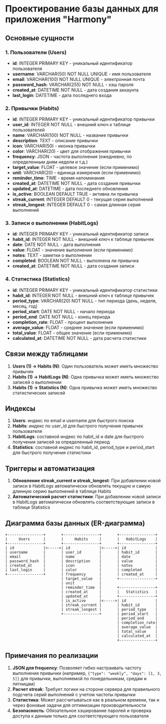 # Проектирование базы данных для приложения "Harmony"

## Основные сущности

### 1. Пользователи (Users)
- **id**: INTEGER PRIMARY KEY - уникальный идентификатор пользователя
- **username**: VARCHAR(50) NOT NULL UNIQUE - имя пользователя
- **email**: VARCHAR(100) NOT NULL UNIQUE - электронная почта
- **password_hash**: VARCHAR(255) NOT NULL - хэш пароля
- **created_at**: DATETIME NOT NULL - дата создания аккаунта
- **last_login**: DATETIME - дата последнего входа

### 2. Привычки (Habits)
- **id**: INTEGER PRIMARY KEY - уникальный идентификатор привычки
- **user_id**: INTEGER NOT NULL - внешний ключ к таблице пользователей
- **name**: VARCHAR(100) NOT NULL - название привычки
- **description**: TEXT - описание привычки
- **icon**: VARCHAR(50) - иконка привычки
- **color**: VARCHAR(20) - цвет для отображения привычки
- **frequency**: JSON - частота выполнения (ежедневно, по определенным дням недели и т.д.)
- **target_value**: FLOAT - целевое значение (если применимо)
- **unit**: VARCHAR(20) - единица измерения (если применимо)
- **reminder_time**: TIME - время напоминания
- **created_at**: DATETIME NOT NULL - дата создания привычки
- **updated_at**: DATETIME - дата последнего обновления
- **is_active**: BOOLEAN DEFAULT TRUE - активна ли привычка
- **streak_current**: INTEGER DEFAULT 0 - текущая серия выполнений
- **streak_longest**: INTEGER DEFAULT 0 - самая длинная серия выполнений

### 3. Записи о выполнении (HabitLogs)
- **id**: INTEGER PRIMARY KEY - уникальный идентификатор записи
- **habit_id**: INTEGER NOT NULL - внешний ключ к таблице привычек
- **date**: DATE NOT NULL - дата выполнения
- **value**: FLOAT - значение выполнения (если применимо)
- **notes**: TEXT - заметки о выполнении
- **completed**: BOOLEAN NOT NULL - выполнена ли привычка
- **created_at**: DATETIME NOT NULL - дата создания записи

### 4. Статистика (Statistics)
- **id**: INTEGER PRIMARY KEY - уникальный идентификатор статистики
- **habit_id**: INTEGER NOT NULL - внешний ключ к таблице привычек
- **period_type**: VARCHAR(20) NOT NULL - тип периода (день, неделя, месяц, год)
- **period_start**: DATE NOT NULL - начало периода
- **period_end**: DATE NOT NULL - конец периода
- **completion_rate**: FLOAT - процент выполнения
- **average_value**: FLOAT - среднее значение (если применимо)
- **total_value**: FLOAT - общее значение (если применимо)
- **calculated_at**: DATETIME NOT NULL - дата расчета статистики

## Связи между таблицами

1. **Users (1) → Habits (N)**: Один пользователь может иметь множество привычек
2. **Habits (1) → HabitLogs (N)**: Одна привычка может иметь множество записей о выполнении
3. **Habits (1) → Statistics (N)**: Одна привычка может иметь множество статистических записей

## Индексы

1. **Users**: индекс по email и username для быстрого поиска
2. **Habits**: индекс по user_id для быстрого получения привычек пользователя
3. **HabitLogs**: составной индекс по habit_id и date для быстрого получения записей за определенный период
4. **Statistics**: составной индекс по habit_id, period_type и period_start для быстрого получения статистики

## Триггеры и автоматизация

1. **Обновление streak_current и streak_longest**: При добавлении новой записи в HabitLogs автоматически обновлять текущую и самую длинную серию выполнений в таблице Habits
2. **Автоматический расчет статистики**: При добавлении новой записи в HabitLogs автоматически обновлять соответствующие записи в таблице Statistics

## Диаграмма базы данных (ER-диаграмма)

```
+----------------+       +----------------+       +----------------+
|     Users      |       |     Habits     |       |   HabitLogs    |
+----------------+       +----------------+       +----------------+
| id             |<----->| id             |<----->| id             |
| username       |       | user_id        |       | habit_id       |
| email          |       | name           |       | date           |
| password_hash  |       | description    |       | value          |
| created_at     |       | icon           |       | notes          |
| last_login     |       | color          |       | completed      |
+----------------+       | frequency      |       | created_at     |
                         | target_value   |       +----------------+
                         | unit           |
                         | reminder_time  |       +----------------+
                         | created_at     |       |   Statistics   |
                         | updated_at     |       +----------------+
                         | is_active      |<----->| id             |
                         | streak_current |       | habit_id       |
                         | streak_longest |       | period_type    |
                         +----------------+       | period_start   |
                                                  | period_end     |
                                                  | completion_rate|
                                                  | average_value  |
                                                  | total_value    |
                                                  | calculated_at  |
                                                  +----------------+
```

## Примечания по реализации

1. **JSON для frequency**: Позволяет гибко настраивать частоту выполнения привычки (например, `{"type": "weekly", "days": [1, 3, 5]}` для привычки, выполняемой по понедельникам, средам и пятницам)
2. **Расчет streak**: Требует логики на стороне сервера для правильного подсчета серий выполнений с учетом частоты привычки
3. **Статистика**: Может рассчитываться как в реальном времени, так и через фоновые задачи для оптимизации производительности
4. **Безопасность**: Обязательное хэширование паролей и проверка доступа к данным только для соответствующего пользователя
